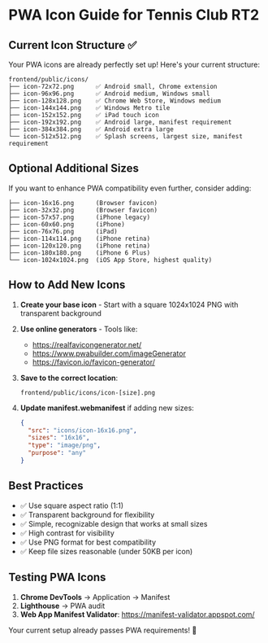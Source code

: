 # PWA Icon Guide for Tennis Club RT2

## Current Icon Structure ✅
Your PWA icons are already perfectly set up! Here's your current structure:

```
frontend/public/icons/
├── icon-72x72.png      ✅ Android small, Chrome extension
├── icon-96x96.png      ✅ Android medium, Windows small
├── icon-128x128.png    ✅ Chrome Web Store, Windows medium
├── icon-144x144.png    ✅ Windows Metro tile
├── icon-152x152.png    ✅ iPad touch icon
├── icon-192x192.png    ✅ Android large, manifest requirement
├── icon-384x384.png    ✅ Android extra large
└── icon-512x512.png    ✅ Splash screens, largest size, manifest requirement
```

## Optional Additional Sizes
If you want to enhance PWA compatibility even further, consider adding:

```
├── icon-16x16.png      (Browser favicon)
├── icon-32x32.png      (Browser favicon)
├── icon-57x57.png      (iPhone legacy)
├── icon-60x60.png      (iPhone)
├── icon-76x76.png      (iPad)
├── icon-114x114.png    (iPhone retina)
├── icon-120x120.png    (iPhone retina)
├── icon-180x180.png    (iPhone 6 Plus)
└── icon-1024x1024.png  (iOS App Store, highest quality)
```

## How to Add New Icons

1. **Create your base icon** - Start with a square 1024x1024 PNG with transparent background
2. **Use online generators** - Tools like:
   - https://realfavicongenerator.net/
   - https://www.pwabuilder.com/imageGenerator
   - https://favicon.io/favicon-generator/

3. **Save to the correct location**:
   ```
   frontend/public/icons/icon-[size].png
   ```

4. **Update manifest.webmanifest** if adding new sizes:
   ```json
   {
     "src": "icons/icon-16x16.png",
     "sizes": "16x16",
     "type": "image/png",
     "purpose": "any"
   }
   ```

## Best Practices
- ✅ Use square aspect ratio (1:1)
- ✅ Transparent background for flexibility
- ✅ Simple, recognizable design that works at small sizes
- ✅ High contrast for visibility
- ✅ Use PNG format for best compatibility
- ✅ Keep file sizes reasonable (under 50KB per icon)

## Testing PWA Icons
1. **Chrome DevTools** → Application → Manifest
2. **Lighthouse** → PWA audit
3. **Web App Manifest Validator**: https://manifest-validator.appspot.com/

Your current setup already passes PWA requirements! 🎾